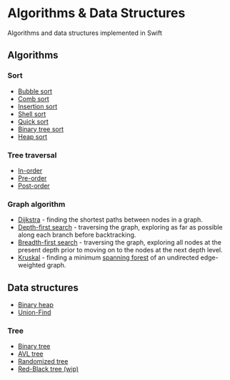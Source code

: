 # Algorithms & Data Structures
Algorithms and data structures implemented in Swift

## Algorithms
### Sort
- [Bubble sort](AdvancedDataStructures/Algorithms/Sort/BubbleSort.swift)
- [Comb sort](AdvancedDataStructures/Algorithms/Sort/CombSort.swift)
- [Insertion sort](AdvancedDataStructures/Algorithms/Sort/InsertionSort.swift)
- [Shell sort](AdvancedDataStructures/Algorithms/Sort/ShellSort.swift)
- [Quick sort](AdvancedDataStructures/Algorithms/Sort/QuickSort.swift)
- [Binary tree sort](AdvancedDataStructures/Algorithms/Sort/BinaryTreeSort.swift)
- [Heap sort](AdvancedDataStructures/Algorithms/Sort/HeapSort.swift)

### Tree traversal
- [In-order](AdvancedDataStructures/Data%20structures/Trees/Traversal/InOrderTreeTraversal.swift)
- [Pre-order](AdvancedDataStructures/Data%20structures/Trees/Traversal/PreOrderTreeTraversal.swift)
- [Post-order](AdvancedDataStructures/Data%20structures/Trees/Traversal/PostOrderTreeTraversal.swift)

### Graph algorithm
- [Dijkstra](AdvancedDataStructures/Algorithms/DijkstraAlgorithm.swift) - finding the shortest paths between nodes in a graph.
- [Depth-first search](AdvancedDataStructures/Data%20structures/Graph/DFS.swift) - traversing the graph, exploring as far as possible along each branch before backtracking.
- [Breadth-first search](AdvancedDataStructures/Data%20structures/Graph/BFS.swift) - traversing the graph, exploring all nodes at the present depth prior to moving on to the nodes at the next depth level.
- [Kruskal](AdvancedDataStructures/Algorithms/KruskalAlgorithm.swift) - finding a minimum [spanning forest](https://en.wikipedia.org/wiki/Spanning_tree) of an undirected edge-weighted graph.

## Data structures
- [Binary heap](AdvancedDataStructures/Data%20structures/BinaryHeap.swift)
- [Union-Find](AdvancedDataStructures/Data%20structures/DSU/UnionFind.swift)
### Tree
- [Binary tree](AdvancedDataStructures/Data%20structures/Trees/BinaryTree.swift)
- [AVL tree](AdvancedDataStructures/Data%20structures/Trees/AVLTree.swift)
- [Randomized tree](AdvancedDataStructures/Data%20structures/Trees/RandomizedTree.swift)
- [Red-Black tree (wip)](AdvancedDataStructures/Data%20structures/Trees/RedBlackTree.swift)
